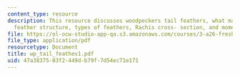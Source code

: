 ```yaml
---
content_type: resource
description: This resource discusses woodpeckers tail feathers, what makes them special,
  feather structure, types of feathers, Rachis cross- section, and moment of inertia.
file: https://ol-ocw-studio-app-qa.s3.amazonaws.com/courses/3-a26-freshman-seminar-the-nature-of-engineering-fall-2005/47a3837503f2449db79f7d54ec71e171_wp_tail_feathev1.pdf
file_type: application/pdf
resourcetype: Document
title: wp_tail_feathev1.pdf
uid: 47a38375-03f2-449d-b79f-7d54ec71e171
---
```

